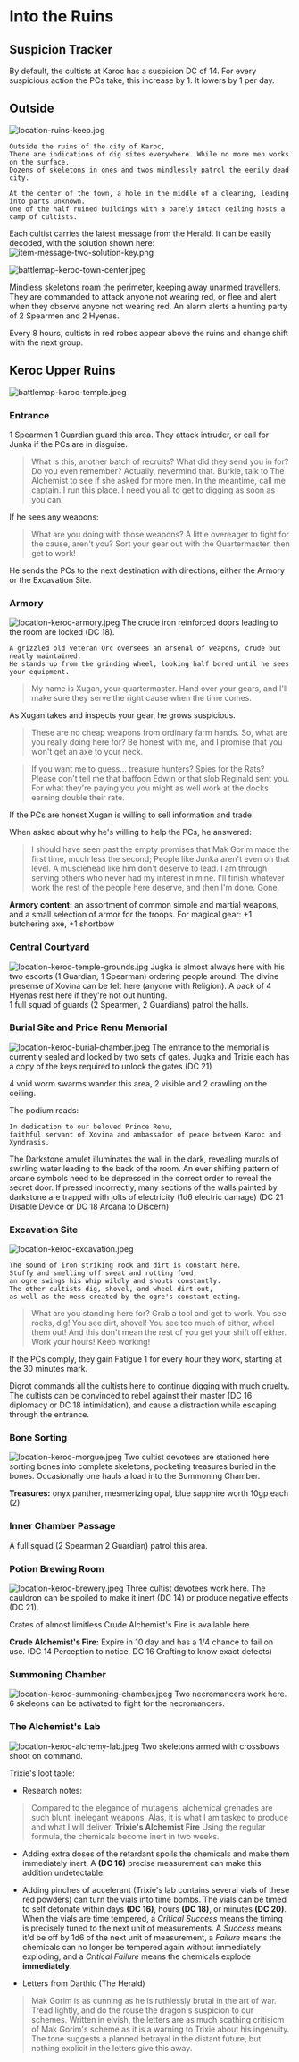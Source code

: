 

# Into the Ruins

## Suspicion Tracker

By default, the cultists at Karoc has a suspicion DC of 14. For every suspicious action the PCs take,
this increase by 1. It lowers by 1 per day.

## Outside
![location-ruins-keep.jpg](location-ruins-keep.jpg)
```
Outside the ruins of the city of Karoc,
There are indications of dig sites everywhere. While no more men works on the surface,
Dozens of skeletons in ones and twos mindlessly patrol the eerily dead city.

At the center of the town, a hole in the middle of a clearing, leading into parts unknown.
One of the half ruined buildings with a barely intact ceiling hosts a camp of cultists.
```

Each cultist carries the latest message from the Herald. It can be easily decoded, with the solution shown here:
![item-message-two-solution-key.png](item-message-two-solution-key.png)

![battlemap-keroc-town-center.jpeg](battlemap-keroc-town-center.jpeg)

Mindless skeletons roam the perimeter, keeping away unarmed travellers. They are commanded to attack anyone not wearing red, or flee and alert when they observe anyone not wearing red.
An alarm alerts a hunting party of 2 Spearmen and 2 Hyenas.

Every 8 hours, cultists in red robes appear above the ruins and change shift with the next group.

## Keroc Upper Ruins
![battlemap-karoc-temple.jpeg](battlemap-karoc-temple.jpeg)

### Entrance
1 Spearmen 1 Guardian guard this area. They attack intruder, or call for Junka if the PCs are in disguise.

> What is this, another batch of recruits? What did they send you in for? Do you even remember?
Actually, nevermind that. Burkle, talk to The Alchemist to see if she asked for more men.
In the meantime, call me captain. I run this place. I need you all to get to digging as soon as you can.

If he sees any weapons:

> What are you doing with those weapons? A little overeager to fight for the cause, aren't you?
Sort your gear out with the Quartermaster, then get to work!

He sends the PCs to the next destination with directions, either the Armory or the Excavation Site.

### Armory
![location-keroc-armory.jpeg](location-keroc-armory.jpeg)
The crude iron reinforced doors leading to the room are locked (DC 18).

```
A grizzled old veteran Orc oversees an arsenal of weapons, crude but neatly maintained.
He stands up from the grinding wheel, looking half bored until he sees your equipment.
```

> My name is Xugan, your quartermaster. Hand over your gears, and I'll make sure they serve the right cause when the time comes.

As Xugan takes and inspects your gear, he grows suspicious.

> These are no cheap weapons from ordinary farm hands. So, what are you really doing here for?
Be honest with me, and I promise that you won't get an axe to your neck.

> If you want me to guess... treasure hunters? Spies for the Rats? Please don't tell me that baffoon Edwin or that slob Reginald
sent you. For what they're paying you you might as well work at the docks earning double their rate.

If the PCs are honest Xugan is willing to sell information and trade.

When asked about why he's willing to help the PCs, he answered:

> I should have seen past the empty promises that Mak Gorim made the first time, much less the second;
People like Junka aren't even on that level. A musclehead like him don't deserve to lead. I am through serving
others who never had my interest in mine. I'll finish whatever work the rest of the people here deserve, and then I'm done. Gone.

**Armory content:** an assortment of common simple and martial weapons,
and a small selection of armor for the troops. For magical gear: +1 butchering axe, +1 shortbow

### Central Courtyard
![location-keroc-temple-grounds.jpg](location-keroc-temple-grounds.jpg)
Jugka is almost always here with his two escorts (1 Guardian, 1 Spearman) ordering people around.
The divine presense of Xovina can be felt here (anyone with Religion).
A pack of 4 Hyenas rest here if they're not out hunting.  
1 full squad of guards (2 Spearmen, 2 Guardians) patrol the halls.

### Burial Site and Price Renu Memorial
![location-keroc-burial-chamber.jpeg](location-keroc-burial-chamber.jpeg)
The entrance to the memorial is currently sealed and locked by two sets of gates.
Jugka and Trixie each has a copy of the keys required to unlock the gates (DC 21)

4 void worm swarms wander this area, 2 visible and 2 crawling on the ceiling.

The podium reads:

```
In dedication to our beloved Prince Renu,
faithful servant of Xovina and ambassador of peace between Karoc and Xyndrasis.
```

The Darkstone amulet illuminates the wall in the dark, revealing murals of swirling water leading to the back of the room. 
An ever shifting pattern of arcane symbols need to be depressed in the correct order to reveal the secret door.
If pressed incorrectly, many sections of the walls painted by darkstone are trapped with jolts of electricity (1d6 electric damage)
(DC 21 Disable Device or DC 18 Arcana to Discern)

### Excavation Site
![location-keroc-excavation.jpeg](location-keroc-excavation.jpeg)
```
The sound of iron striking rock and dirt is constant here.
Stuffy and smelling off sweat and rotting food,
an ogre swings his whip wildly and shouts constantly.
The other cultists dig, shovel, and wheel dirt out,
as well as the mess created by the ogre's constant eating.
```

> What are you standing here for? Grab a tool and get to work.
You see rocks, dig! You see dirt, shovel! You see too much of either, wheel them out!
And this don't mean the rest of you get your shift off either. Work your hours! Keep working!

If the PCs comply, they gain Fatigue 1 for every hour they work, starting at the 30 minutes mark.  

Digrot commands all the cultists here to continue digging with much cruelty.
The cultists can be convinced to rebel against their master (DC 16 diplomacy or DC 18 intimidation),
and cause a distraction while escaping through the entrance.

### Bone Sorting
![location-keroc-morgue.jpeg](location-keroc-morgue.jpeg)
Two cultist devotees are stationed here sorting bones into complete skeletons,
pocketing treasures buried in the bones. Occasionally one hauls a load into the Summoning Chamber.  

**Treasures:** onyx panther, mesmerizing opal, blue sapphire worth 10gp each (2)

### Inner Chamber Passage

A full squad (2 Spearman 2 Guardian) patrol this area. 

### Potion Brewing Room
![location-keroc-brewery.jpeg](location-keroc-brewery.jpeg)
Three cultist devotees work here. The cauldron can be spoiled to make it inert (DC 14)
or produce negative effects (DC 21).  

Crates of almost limitless Crude Alchemist's Fire is available here.  

**Crude Alchemist's Fire:** Expire in 10 day and has a 1/4 chance to fail on use.
(DC 14 Perception to notice, DC 16 Crafting to know exact defects)

### Summoning Chamber
![location-keroc-summoning-chamber.jpeg](location-keroc-summoning-chamber.jpeg)
Two necromancers work here. 6 skeleons can be activated to fight for the necromancers.

### The Alchemist's Lab
![location-keroc-alchemy-lab.jpeg](location-keroc-alchemy-lab.jpeg)
Two skeletons armed with crossbows shoot on command.

Trixie's loot table:

- Research notes:
> Compared to the elegance of mutagens, alchemical grenades are such blunt, inelegant weapons. Alas,
it is what I am tasked to produce and what I will deliver.
**Trixie's Alchemist Fire**
Using the regular formula, the chemicals become inert in two weeks.
- Adding extra doses of the retardant spoils the chemicals and make them immediately inert. A **(DC 16)** precise measurement can
make this addition undetectable.
- Adding pinches of accelerant (Trixie's lab contains several vials of these red powders) can turn the
vials into time bombs. The vials can be timed to self detonate within days **(DC 16)**, hours **(DC 18)**, or minutes **(DC 20)**.
When the vials are time tempered, a *Critical Success* means the timing is precisely tuned to the next unit of measurements.
A *Success* means it'd be off by 1d6 of the next unit of measurement, a *Failure* means the chemicals can no longer be
tempered again without immediately exploding, and a *Critical Failure* means the chemicals explode **immediately**.

- Letters from Darthic (The Herald)
> Mak Gorim is as cunning as he is ruthlessly brutal in the art of war. Tread lightly, and do the rouse
the dragon's suspicion to our schemes.
Written in elvish, the letters are as much scathing critisicm of Mak Gorim's scheme as it is a warning to Trixie
about his ingenuity. The tone suggests a planned betrayal in the distant future, but nothing explicit in the letters give this away.

